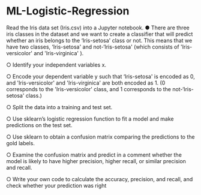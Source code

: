 # ML-Logistic-Regression

Read the Iris data set (Iris.csv) into a Jupyter notebook.
● There are three iris classes in the dataset and we want to create a classifier
that will predict whether an iris belongs to the ‘Iris-setosa' class or not. 
This means that we have two classes, ‘Iris-setosa' and not-‘Iris-setosa' (which
consists of 'Iris-versicolor' and 'Iris-virginica' ).

○ Identify your independent variables x.

○ Encode your dependent variable y such that ‘Iris-setosa' is encoded
as 0, and 'Iris-versicolor' and 'Iris-virginica' are both encoded as 1. (0
corresponds to the 'Iris-versicolor' class, and 1 corresponds to the
not-‘Iris-setosa' class.)

○ Split the data into a training and test set.

○ Use sklearn’s logistic regression function to fit a model and make
predictions on the test set.

○ Use sklearn to obtain a confusion matrix comparing the predictions
to the gold labels.

○ Examine the confusion matrix and predict in a comment whether
the model is likely to have higher precision, higher recall, or similar
precision and recall.

○ Write your own code to calculate the accuracy, precision, and recall,
and check whether your prediction was right
